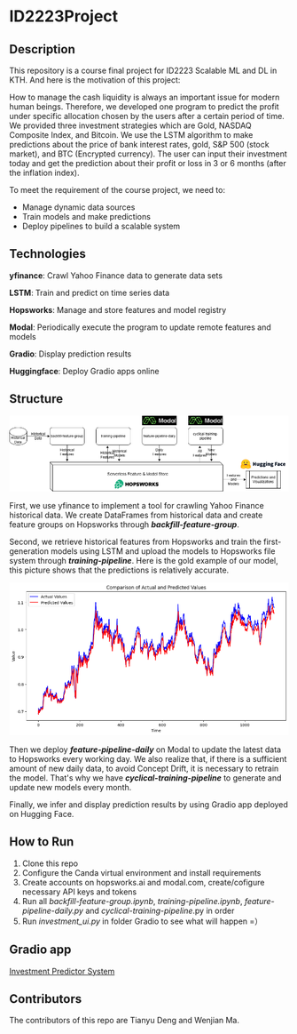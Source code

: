 # ID2223Project

## Description

This repository is a course final project for ID2223 Scalable ML and DL in KTH. And here is the motivation of this project:

How to manage the cash liquidity is always an important issue for modern human beings. Therefore, we developed one program to predict the profit under specific allocation chosen by the users after a certain period of time. We provided three investment strategies which are Gold, NASDAQ Composite Index, and Bitcoin. We use the LSTM algorithm to make predictions about the price of bank interest rates, gold, S&P 500 (stock market), and BTC (Encrypted currency). The user can input their investment today and get the prediction about their profit or loss in 3 or 6 months (after the inflation index).

To meet the requirement of the course project, we need to:

- Manage dynamic data sources
- Train models and make predictions
- Deploy pipelines to build a scalable system

## Technologies

**yfinance**: Crawl Yahoo Finance data to generate data sets

**LSTM**: Train and predict on time series data

**Hopsworks**: Manage and store features and model registry

**Modal**: Periodically execute the program to update remote features and models

**Gradio**: Display prediction results

**Huggingface**: Deploy Gradio apps online

## Structure
![structure](README.assets/structure-1705018458168.png)

First, we use yfinance to implement a tool for crawling Yahoo Finance historical data. We create DataFrames from historical data and create feature groups on Hopsworks through ***backfill-feature-group***.

Second, we retrieve historical features from Hopsworks and train the first-generation models using LSTM and upload the models to Hopsworks file system through ***training-pipeline***. Here is the gold example of our model, this picture shows that the predictions is relatively accurate.

![output](README.assets/output.png)

Then we deploy ***feature-pipeline-daily*** on Modal to update the latest data to Hopsworks every working day. We also realize that, if there is a sufficient amount of new daily data, to avoid Concept Drift, it is necessary to retrain the model. That's why we have ***cyclical-training-pipeline*** to generate and update new models every month.

Finally, we infer and display prediction results by using Gradio app deployed on Hugging Face.

## How to Run

1. Clone this repo
2. Configure the Canda virtual environment and install requirements
3. Create accounts on hopsworks.ai and modal.com, create/cofigure necessary API keys and tokens
4. Run all *backfill-feature-group.ipynb*, *training-pipeline.ipynb*, *feature-pipeline-daily.py* and *cyclical-training-pipeline*.py in order
5. Run *investment_ui.py* in folder Gradio to see what will happen =）

## Gradio app

[Investment Predictor System](https://huggingface.co/spaces/Wenjian12581/investment_predictor)

## Contributors

The contributors of this repo are Tianyu Deng and Wenjian Ma.
